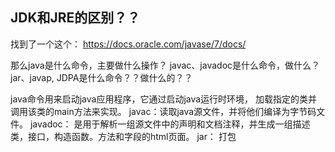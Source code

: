 ## JDK和JRE的区别？？
找到了一个这个：
https://docs.oracle.com/javase/7/docs/

那么java是什么命令，主要做什么操作？
javac、javadoc是什么命令，做什么？
jar、javap, JDPA是什么命令？？做什么的？？

java命令用来启动java应用程序，它通过启动java运行时环境， 加载指定的类并调用该类的main方法来实现。
javac：读取java源文件，并将他们编译为字节码文件。
javadoc： 是用于解析一组源文件中的声明和文档注释，并生成一组描述类，接口，构造函数。方法和字段的html页面。
jar： 打包







